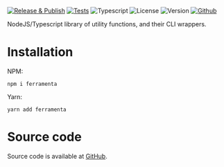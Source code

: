 [![Release & Publish](https://github.com/xorders/ferramenta/actions/workflows/publish.yml/badge.svg)](https://github.com/xorde-labs/ferramenta/actions/workflows/publish.yml)
[![Tests](https://github.com/xorders/ferramenta/actions/workflows/tests.yml/badge.svg)](https://github.com/xorde-labs/ferramenta/actions/workflows/tests.yml)
![Typescript](https://img.shields.io/npm/dependency-version/ferramenta/dev/typescript)
![License](https://img.shields.io/npm/l/ferramenta)
![Version](https://img.shields.io/npm/v/ferramenta)
[![Github](https://img.shields.io/badge/Source-Github-blue)](https://github.com/xorders/ferramenta)


NodeJS/Typescript library of utility functions, and their CLI wrappers.

# Installation

NPM:

```shell
npm i ferramenta
```

Yarn:

```shell
yarn add ferramenta
```

# Source code

Source code is available at [GitHub](https://github.com/xorders/ferramenta).
